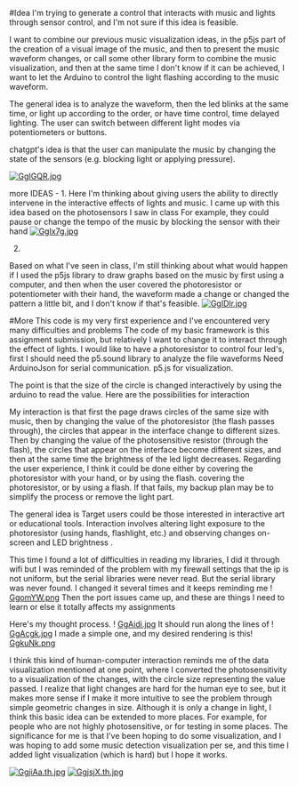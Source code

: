 #Idea
I'm trying to generate a control that interacts with music and lights through sensor control, and I'm not sure if this idea is feasible. 

I want to combine our previous music visualization ideas, in the p5js part of the creation of a visual image of the music, and then to present the music waveform changes, or call some other library form to combine the music visualization, and then at the same time I don't know if it can be achieved, I want to let the Arduino to control the light flashing according to the music waveform. 

The general idea is to analyze the waveform, then the led blinks at the same time, or light up according to the order, or have time control, time delayed lighting. The user can switch between different light modes via potentiometers or buttons. 

chatgpt's idea is that the user can manipulate the music by changing the state of the sensors (e.g. blocking light or applying pressure).


[![GgIGQR.jpg](https://imgpile.com/images/GgIGQR.jpg)](https://imgpile.com/i/GgIGQR)

more IDEAS - 
1. 
Here I'm thinking about giving users the ability to directly intervene in the interactive effects of lights and music. I came up with this idea based on the photosensors I saw in class
For example, they could pause or change the tempo of the music by blocking the sensor with their hand
[![GgIx7g.jpg](https://imgpile.com/images/GgIx7g.jpg)](https://imgpile.com/i/GgIx7g)

2.
Based on what I've seen in class, I'm still thinking about what would happen if I used the p5js library to draw graphs based on the music by first using a computer, and then when the user covered the photoresistor or potentiometer with their hand, the waveform made a change or changed the pattern a little bit, and I don't know if that's feasible.
[![GgIDlr.jpg](https://imgpile.com/images/GgIDlr.jpg)](https://imgpile.com/i/GgIDlr)



#More
This code is my very first experience and I've encountered very many difficulties and problems
The code of my basic framework is this assignment submission, but relatively I want to change it to interact through the effect of lights.
I would like to have a photoresistor to control four led's, first I should need the p5.sound library to analyze the file waveforms
Need ArduinoJson for serial communication. p5.js for visualization.

The point is that the size of the circle is changed interactively by using the arduino to read the value. Here are the possibilities for interaction

My interaction is that first the page draws circles of the same size with music, then by changing the value of the photoresistor (the flash passes through), the circles that appear in the interface change to different sizes.
Then by changing the value of the photosensitive resistor (through the flash), the circles that appear on the interface become different sizes, and then at the same time the brightness of the led light decreases. Regarding the user experience, I think it could be done either by covering the photoresistor with your hand, or by using the flash.
covering the photoresistor, or by using a flash. If that fails, my backup plan may be to simplify the process or remove the light part.

The general idea is
Target users could be those interested in interactive art or educational tools.
Interaction involves altering light exposure to the photoresistor (using hands, flashlight, etc.) and observing changes on-screen and LED brightness .

This time I found a lot of difficulties in reading my libraries, I did it through wifi but I was reminded of the problem with my firewall settings that the ip is not uniform, but the serial libraries were never read.
But the serial library was never found. I changed it several times and it keeps reminding me
! [GgomYW.png](https://imgpile.com/images/GgomYW.png)
Then the port issues came up, and these are things I need to learn or else it totally affects my assignments

Here's my thought process.
! [GgAidi.jpg](https://imgpile.com/images/GgAidi.jpg)
It should run along the lines of
! [GgAcgk.jpg](https://imgpile.com/images/GgAcgk.jpg)
I made a simple one, and my desired rendering is this!
[GgkuNk.png](https://imgpile.com/images/GgkuNk.png)

I think this kind of human-computer interaction reminds me of the data visualization mentioned at one point, where I converted the photosensitivity to a visualization of the changes, with the circle size representing the value passed. I realize that light changes are hard for the human eye to see, but it makes more sense if I make it more intuitive to see the problem through simple geometric changes in size. Although it is only a change in light, I think this basic idea can be extended to more places. For example, for people who are not highly photosensitive, or for testing in some places. The significance for me is that I've been hoping to do some visualization, and I was hoping to add some music detection visualization per se, and this time I added light visualization (which is hard) but I hope it works.

[![GgjiAa.th.jpg](https://imgpile.com/images/GgjiAa.th.jpg)](https://imgpile.com/i/GgjiAa)
 [![GgjsjX.th.jpg](https://imgpile.com/images/GgjsjX.th.jpg)](https://imgpile.com/i/GgjsjX)











